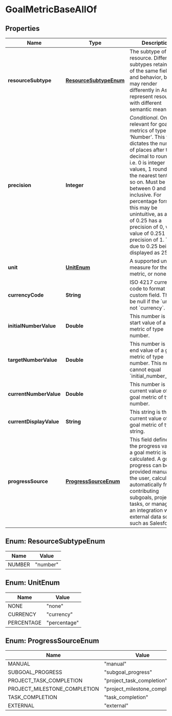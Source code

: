 

# GoalMetricBaseAllOf


## Properties

| Name | Type | Description | Notes |
|------------ | ------------- | ------------- | -------------|
|**resourceSubtype** | [**ResourceSubtypeEnum**](#ResourceSubtypeEnum) | The subtype of this resource. Different subtypes retain many of the same fields and behavior, but may render differently in Asana or represent resources with different semantic meaning. |  [optional] [readonly] |
|**precision** | **Integer** | *Conditional*. Only relevant for goal metrics of type ‘Number’. This field dictates the number of places after the decimal to round to, i.e. 0 is integer values, 1 rounds to the nearest tenth, and so on. Must be between 0 and 6, inclusive. For percentage format, this may be unintuitive, as a value of 0.25 has a precision of 0, while a value of 0.251 has a precision of 1. This is due to 0.25 being displayed as 25%. |  [optional] |
|**unit** | [**UnitEnum**](#UnitEnum) | A supported unit of measure for the goal metric, or none. |  [optional] |
|**currencyCode** | **String** | ISO 4217 currency code to format this custom field. This will be null if the &#x60;unit&#x60; is not &#x60;currency&#x60;. |  [optional] |
|**initialNumberValue** | **Double** | This number is the start value of a goal metric of type number. |  [optional] |
|**targetNumberValue** | **Double** | This number is the end value of a goal metric of type number. This number cannot equal &#x60;initial_number_value&#x60;. |  [optional] |
|**currentNumberValue** | **Double** | This number is the current value of a goal metric of type number. |  [optional] |
|**currentDisplayValue** | **String** | This string is the current value of a goal metric of type string. |  [optional] [readonly] |
|**progressSource** | [**ProgressSourceEnum**](#ProgressSourceEnum) | This field defines how the progress value of a goal metric is being calculated. A goal&#39;s progress can be provided manually by the user, calculated automatically from contributing subgoals, projects, or tasks, or managed by an integration with an external data source, such as Salesforce. |  [optional] |



## Enum: ResourceSubtypeEnum

| Name | Value |
|---- | -----|
| NUMBER | &quot;number&quot; |



## Enum: UnitEnum

| Name | Value |
|---- | -----|
| NONE | &quot;none&quot; |
| CURRENCY | &quot;currency&quot; |
| PERCENTAGE | &quot;percentage&quot; |



## Enum: ProgressSourceEnum

| Name | Value |
|---- | -----|
| MANUAL | &quot;manual&quot; |
| SUBGOAL_PROGRESS | &quot;subgoal_progress&quot; |
| PROJECT_TASK_COMPLETION | &quot;project_task_completion&quot; |
| PROJECT_MILESTONE_COMPLETION | &quot;project_milestone_completion&quot; |
| TASK_COMPLETION | &quot;task_completion&quot; |
| EXTERNAL | &quot;external&quot; |



